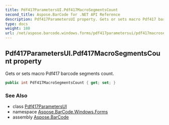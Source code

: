 ```yaml
---
title: Pdf417ParametersUI.Pdf417MacroSegmentsCount
second_title: Aspose.BarCode for .NET API Reference
description: Pdf417ParametersUI property. Gets or sets macro Pdf417 barcode segments count
type: docs
weight: 180
url: /net/aspose.barcode.windows.forms/pdf417parametersui/pdf417macrosegmentscount/
---
```

## Pdf417ParametersUI.Pdf417MacroSegmentsCount property

Gets or sets macro Pdf417 barcode segments count.

```csharp
public int Pdf417MacroSegmentsCount { get; set; }
```

### See Also

* class [Pdf417ParametersUI](../)
* namespace [Aspose.BarCode.Windows.Forms](../../pdf417parametersui/)
* assembly [Aspose.BarCode](../../../)


